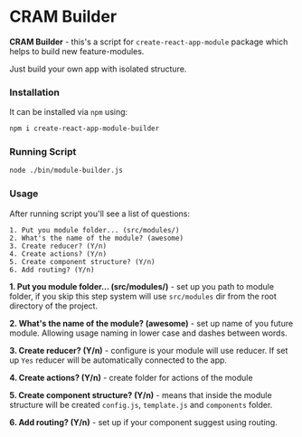 # CRAM Builder
**CRAM Builder** - this's a script for `create-react-app-module` package which helps to build new feature-modules. 

Just build your own app with isolated structure. 

### Installation
It can be installed via `npm` using:

```bash
npm i create-react-app-module-builder
```

### Running Script

```bash
node ./bin/module-builder.js
```

### Usage

After running script you'll see a list of questions:
```
1. Put you module folder... (src/modules/) 
2. What's the name of the module? (awesome)
3. Create reducer? (Y/n) 
4. Create actions? (Y/n) 
5. Create component structure? (Y/n) 
6. Add routing? (Y/n) 

```

**1. Put you module folder... (src/modules/)** - set up you path to module folder, if you skip this step system 
will use `src/modules` dir from the root directory of the project.

**2. What's the name of the module? (awesome)** - set up name of you future module. Allowing usage naming in lower case
and dashes between words.

**3. Create reducer? (Y/n)** - configure is your module will use reducer. If set up `Yes` reducer will be automatically connected to the app.

**4. Create actions? (Y/n)** - create folder for actions of the module

**5. Create component structure? (Y/n)** - means that inside the module structure will be created `config.js`, `template.js` and `components` folder.

**6. Add routing? (Y/n)** - set up if your component suggest using routing.